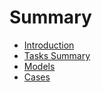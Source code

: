# Summary

* [Introduction](README.md)
* [Tasks Summary](Tasks/README.md)
* [Models](Models/README.md)
* [Cases](Cases/README.md)

